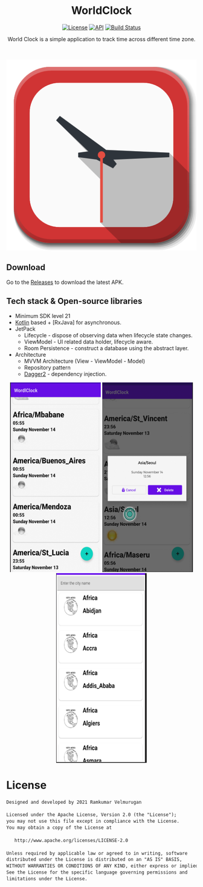<h1 align="center">WorldClock</h1>

<p align="center">
  <a href="https://opensource.org/licenses/Apache-2.0"><img alt="License" src="https://img.shields.io/badge/License-Apache%202.0-blue.svg"/></a>
  <a href="https://android-arsenal.com/api?level=21"><img alt="API" src="https://img.shields.io/badge/API-21%2B-brightgreen.svg?style=flat"/></a>
  <a href="https://github.com/spkdroid/WorldClock/actions"><img alt="Build Status" src="https://github.com/spkdroid/WorldClock/actions/workflows/android.yml/badge.svg"/></a> 
</p>

<p align="center">  
World Clock is a simple application to track time across different time zone.<br>
</p>
</br>

<p align="center">
<img src="/icon.png"/>
</p>

## Download
Go to the [Releases](https://github.com/spkdroid/WorldClock/releases/) to download the latest APK.

## Tech stack & Open-source libraries
- Minimum SDK level 21
- [Kotlin](https://kotlinlang.org/) based + [RxJava] for asynchronous.
- JetPack
  - Lifecycle - dispose of observing data when lifecycle state changes.
  - ViewModel - UI related data holder, lifecycle aware.
  - Room Persistence - construct a database using the abstract layer.
- Architecture
  - MVVM Architecture (View - ViewModel - Model)
  - Repository pattern
  - [Dagger2]() - dependency injection.
  

<p align="center">
  <img src="https://github.com/spkdroid/WorldClock/blob/master/screenshot1.png" height=500 width=240/>
  <img src="https://github.com/spkdroid/WorldClock/blob/master/screenshot2.png" height=500 width=240/> 
  <img src="https://github.com/spkdroid/WorldClock/blob/master/screenshot3.png" height=500 width=240/>
</p>

# License
```xml
Designed and developed by 2021 Ramkumar Velmurugan

Licensed under the Apache License, Version 2.0 (the "License");
you may not use this file except in compliance with the License.
You may obtain a copy of the License at

   http://www.apache.org/licenses/LICENSE-2.0

Unless required by applicable law or agreed to in writing, software
distributed under the License is distributed on an "AS IS" BASIS,
WITHOUT WARRANTIES OR CONDITIONS OF ANY KIND, either express or implied.
See the License for the specific language governing permissions and
limitations under the License.
```
